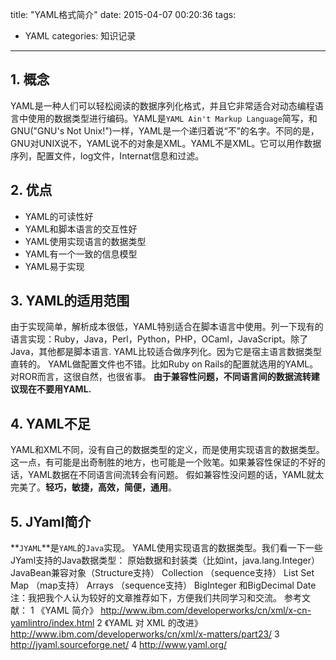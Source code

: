 title: "YAML格式简介"
date: 2015-04-07 00:20:36
tags: 
- YAML
categories: 知识记录
---
## 1. 概念
YAML是一种人们可以轻松阅读的数据序列化格式，并且它非常适合对动态编程语言中使用的数据类型进行编码。YAML是`YAML Ain't Markup Language`简写，和GNU("GNU's Not Unix!")一样，YAML是一个递归着说“不”的名字。不同的是，GNU对UNIX说不，YAML说不的对象是XML。YAML不是XML。它可以用作数据序列，配置文件，log文件，Internat信息和过滤。

## 2. 优点
- YAML的可读性好
- YAML和脚本语言的交互性好
- YAML使用实现语言的数据类型
- YAML有一个一致的信息模型
- YAML易于实现

## 3. YAML的适用范围
由于实现简单，解析成本很低，YAML特别适合在脚本语言中使用。列一下现有的语言实现：Ruby，Java，Perl，Python，PHP，OCaml，JavaScript。除了Java，其他都是脚本语言.
YAML比较适合做序列化。因为它是宿主语言数据类型直转的。
YAML做配置文件也不错。比如Ruby on Rails的配置就选用的YAML。对ROR而言，这很自然，也很省事。 
**由于兼容性问题，不同语言间的数据流转建议现在不要用YAML.**

## 4. YAML不足
YAML和XML不同，没有自己的数据类型的定义，而是使用实现语言的数据类型。这一点，有可能是出奇制胜的地方，也可能是一个败笔。如果兼容性保证的不好的话，YAML数据在不同语言间流转会有问题。
假如兼容性没问题的话，YAML就太完美了。**轻巧，敏捷，高效，简便，通用**。

## 5. JYaml简介
**`JYAML`**是`YAML`的`Java`实现。
YAML使用实现语言的数据类型。我们看一下一些JYaml支持的Java数据类型：
原始数据和封装类（比如int，java.lang.Integer）
JavaBean兼容对象（Structure支持）
Collection （sequence支持）
List
Set
Map （map支持）
Arrays （sequence支持）
BigInteger 和BigDecimal
Date
注：我把我个人认为较好的文章推荐如下，方便我们共同学习和交流。
参考文献：
1 《YAML 简介》 http://www.ibm.com/developerworks/cn/xml/x-cn-yamlintro/index.html
2 《YAML 对 XML 的改进》http://www.ibm.com/developerworks/cn/xml/x-matters/part23/
3 http://jyaml.sourceforge.net/
4 http://www.yaml.org/